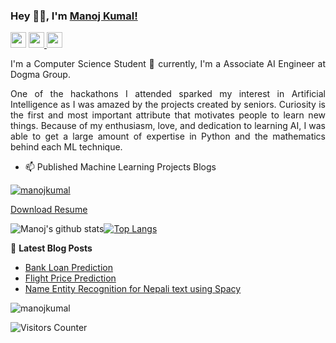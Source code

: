 ### Hey 👋🏽, I'm [Manoj Kumal!](https://manojkumal.com.np) 
 
<p>
  <a href="mailto:manoj.kumal152@gmail.com"><img src="https://img.shields.io/badge/Email-%23E4405F.svg?&style=for-the-badge&logo=gmail&logoColor=white" height=25></a>
  <a href="https://www.linkedin.com/in/manojkumal/"><img src="https://img.shields.io/badge/linkedin-%230077B5.svg?&style=for-the-badge&logo=linkedin&logoColor=white" height=25</a>
  <a href="https://www.instagram.com/i_ammanoj1/"><img src="https://img.shields.io/badge/instagram-%23E4405F.svg?&style=for-the-badge&logo=instagram&logoColor=white" height=25></a>  
 
</p>
 
<div style="text-align: justify">
 
 
I'm  a Computer Science Student 🚀 currently, I'm a Associate AI Engineer at Dogma Group.
 
One of the hackathons I attended sparked my interest in Artificial Intelligence as I was amazed by the projects created by seniors. Curiosity is the first and most important attribute that motivates people to learn new things. Because of my enthusiasm, love, and dedication to learning AI, I was able to get a large amount of expertise in Python and the mathematics behind each ML technique.
 
 
  </div>
 

- 📫 Published Machine Learning Projects Blogs

<p align="left"> <a href="https://github.com/ryo-ma/github-profile-trophy"><img src="https://github-profile-trophy.vercel.app/?username=manojkumal" alt="manojkumal" /></a> </p>

[Download Resume](https://manojkumal.com.np)
 
![Manoj's github stats](https://github-readme-stats.vercel.app/api?username=manojkumal&count_private=true&show_icons=true&theme=dark)<a href="https://github.com/manojkumal">[![Top Langs](https://github-readme-stats.vercel.app/api/top-langs/?username=manojkumal&layout=compact&theme=dark)](https://github.com/manojkumal)</a>
 
 
📕 **Latest Blog Posts**
<!-- BLOG-POST-LIST:START -->
- [Bank Loan Prediction ](https://manojkumal.github.io/Portfolio/post/project-1/)
- [Flight Price Prediction](https://manojkumal.github.io/Portfolio/post/project-2/)
- [Name Entity Recognition for Nepali text using Spacy](https://medium.com/@manojkumal/name-entity-recognition-for-nepali-text-using-spacy-eafeea0ac00b)
<!-- BLOG-POST-LIST:END -->
 
 <p><img align="center" src="https://github-readme-streak-stats.herokuapp.com/?user=manojkumal&" alt="manojkumal" /></p>
 <img src="https://visitor-badge.glitch.me/badge?page_id=manojkumal.manojkumal" alt="Visitors Counter">
